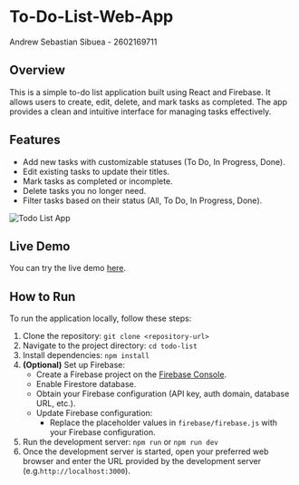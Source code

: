 # To-Do-List-Web-App

Andrew Sebastian Sibuea - 2602169711

## Overview
This is a simple to-do list application built using React and Firebase. It allows users to create, edit, delete, and mark tasks as completed. The app provides a clean and intuitive interface for managing tasks effectively.

## Features
- Add new tasks with customizable statuses (To Do, In Progress, Done).
- Edit existing tasks to update their titles.
- Mark tasks as completed or incomplete.
- Delete tasks you no longer need.
- Filter tasks based on their status (All, To Do, In Progress, Done).

![Todo List App](Todolistwebapp.png)
## Live Demo
You can try the live demo [here](https://to-do-list-web-app-pi.vercel.app/).


## How to Run
To run the application locally, follow these steps:

1. Clone the repository: `git clone <repository-url>`
2. Navigate to the project directory: `cd todo-list`
3. Install dependencies: `npm install`
4. **(Optional)** Set up Firebase:
   - Create a Firebase project on the [Firebase Console](https://console.firebase.google.com/).
   - Enable Firestore database.
   - Obtain your Firebase configuration (API key, auth domain, database URL, etc.).
   - Update Firebase configuration:
     - Replace the placeholder values in `firebase/firebase.js` with your Firebase configuration.
5. Run the development server: `npm run` or `npm run dev`
6. Once the development server is started, open your preferred web browser and enter the URL provided by the development server (e.g.`http://localhost:3000`).


